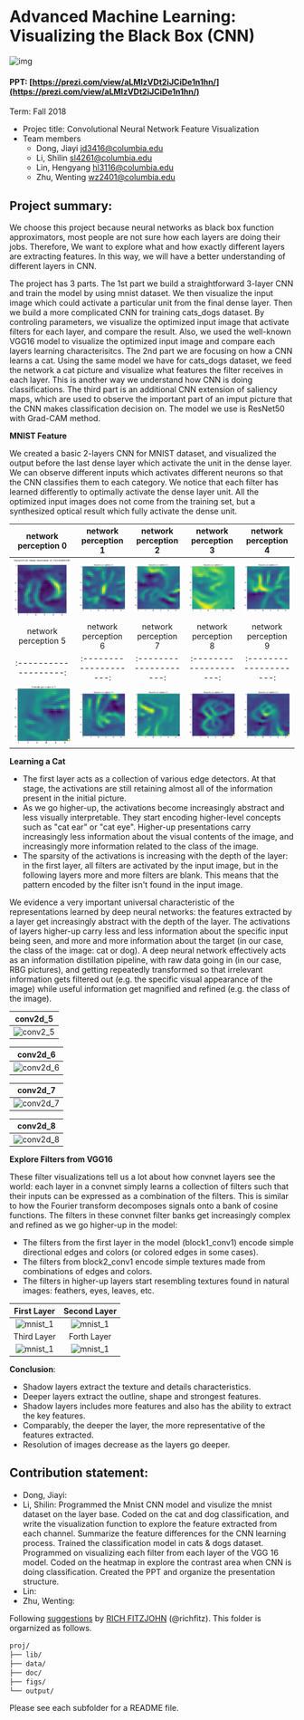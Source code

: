 # Advanced Machine Learning: Visualizing the Black Box (CNN)

![img](figs/cnn_filters.png)

#### PPT: [https://prezi.com/view/aLMlzVDt2iJCiDe1n1hn/](https://prezi.com/view/aLMlzVDt2iJCiDe1n1hn/)

Term: Fall 2018

+ Projec title: Convolutional Neural Network Feature Visualization
+ Team members
	+ Dong, Jiayi jd3416@columbia.edu
	+ Li, Shilin sl4261@columbia.edu
	+ Lin, Hengyang hl3116@columbia.edu
	+ Zhu, Wenting wz2401@columbia.edu
	
## Project summary:

We choose this project because neural networks as black box function approximators, most people are not sure how each layers are doing their jobs. Therefore, We want to explore what and how exactly different layers are extracting features. In this way, we will have a better understanding of different layers in CNN.

The project has 3 parts. The 1st part we build a straightforward 3-layer CNN and train the model by using mnist dataset. We then visualize the input image which could activate a particular unit from the final dense layer. Then we build a more complicated CNN for training cats_dogs dataset. By controling parameters, we visualize the optimized input image that activate filters for each layer, and compare the result. Also, we used the well-known VGG16 model to visualize the optimized input image and compare each layers learning characterisitcs. The 2nd part we are focusing on how a CNN learns a cat. Using the same model we have for cats_dogs dataset, we feed the network a cat picture and visualize what features the filter receives in each layer. This is another way we understand how CNN is doing classifications. The third part is an additional CNN extension of saliency maps, which are used to observe the important part of an imput picture that the CNN makes classification decision on. The model we use is ResNet50 with Grad-CAM method.

**MNIST Feature**

We created a basic 2-layers CNN for MNIST dataset, and visualized the output before the last dense layer which activate the unit in the dense layer. We can observe different inputs which activates different neurons so that the CNN classifies them to each category. We notice that each filter has learned differently to optimally activate the dense layer unit. All the optimized input images does not come from the training set, but a synthesized optical result which fully activate the dense unit.




network perception 0 | network perception 1 | network perception 2 | network perception 3 | network perception 4                               
:-------------------:|:--------------------:|:--------------------:|:--------------------:|:--------------------:|
![](figs/mnist_activate_0.png)|![](figs/mnist_activate_1.png)|![](figs/mnist_activate_2.png)|![](figs/mnist_activate_3.png)  |![](figs/mnist_activate_4.png)|
network perception 5 | network perception 6 | network perception 7 | network perception 8 | network perception 9                               
:-------------------:|:--------------------:|:--------------------:|:--------------------:|:--------------------:|
![](figs/mnist_activate_5.png)|![](figs/mnist_activate_6.png)|![](figs/mnist_activate_7.png)|![](figs/mnist_activate_8.png)  |![](figs/mnist_activate_9.png)|

**Learning a Cat**

* The first layer acts as a collection of various edge detectors. At that stage, the activations are still retaining almost all of the information present in the initial picture.
* As we go higher-up, the activations become increasingly abstract and less visually interpretable. They start encoding higher-level concepts such as "cat ear" or "cat eye". Higher-up presentations carry increasingly less information about the visual contents of the image, and increasingly more information related to the class of the image.
* The sparsity of the activations is increasing with the depth of the layer: in the first layer, all filters are activated by the input image, but in the following layers more and more filters are blank. This means that the pattern encoded by the filter isn't found in the input image.

We evidence a very important universal characteristic of the representations learned by deep neural networks: the features extracted by a layer get increasingly abstract with the depth of the layer. The activations of layers higher-up carry less and less information about the specific input being seen, and more and more information about the target (in our case, the class of the image: cat or dog). A deep neural network effectively acts as an information distillation pipeline, with raw data going in (in our case, RBG pictures), and getting repeatedly transformed so that irrelevant information gets filtered out (e.g. the specific visual appearance of the image) while useful information get magnified and refined (e.g. the class of the image).

conv2d_5|
:-------------------------:|
![conv2_5](figs/conv2d_5.png)|

conv2d_6|
:-------------------------:|
![conv2d_6](figs/con2d_6.png)|

conv2d_7|
:-------------------------:|
![conv2d_7](figs/con2d_7.png)|

conv2d_8|
:-------------------------:|
![conv2d_8](figs/conv2d_8.png)|



**Explore Filters from VGG16**

These filter visualizations tell us a lot about how convnet layers see the world: each layer in a convnet simply learns a collection of filters such that their inputs can be expressed as a combination of the filters. This is similar to how the Fourier transform decomposes signals onto a bank of cosine functions. The filters in these convnet filter banks get increasingly complex and refined as we go higher-up in the model:

* The filters from the first layer in the model (block1_conv1) encode simple directional edges and colors (or colored edges in some cases).
* The filters from block2_conv1 encode simple textures made from combinations of edges and colors.
* The filters in higher-up layers start resembling textures found in natural images: feathers, eyes, leaves, etc.

First Layer             |  Second Layer
:-------------------------:|:-------------------------:
![mnist_1](figs/cat_layer1.png)  |  ![mnist_1](figs/cat_layer2.png)
Third Layer             |  Forth Layer
![mnist_1](figs/cat_layer3.png)  | ![mnist_1](figs/cat_layer4.png)



**Conclusion**:
+ Shadow layers extract the texture and details characteristics.
+ Deeper layers extract the outline, shape and strongest features.
+ Shadow layers includes more features and also has the ability to extract the key features.
+ Comparably, the deeper the layer, the more representative of the features extracted.
+ Resolution of images decrease as the layers go deeper.


## Contribution statement:  

* Dong, Jiayi: 
* Li, Shilin: Programmed the Mnist CNN model and visulize the mnist dataset on the layer base. Coded on the cat and dog classification, and write the visualization function to explore the feature extracted from each channel. Summarize the feature differences for the CNN learning process. Trained the classification model in cats & dogs dataset. Programmed on visualizing each filter from each layer of the VGG 16 model. Coded on the heatmap in explore the contrast area when CNN is doing classification. Created the PPT and organize the presentation structure.
* Lin: 
* Zhu, Wenting: 

Following [suggestions](http://nicercode.github.io/blog/2013-04-05-projects/) by [RICH FITZJOHN](http://nicercode.github.io/about/#Team) (@richfitz). This folder is orgarnized as follows.

```
proj/
├── lib/
├── data/
├── doc/
├── figs/
└── output/
```

Please see each subfolder for a README file.
